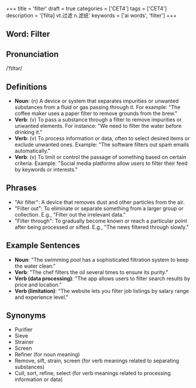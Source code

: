 +++
title = 'filter'
draft = true
categories = ['CET4']
tags = ['CET4']
description = '[ˈfiltə] vt.过滤 n.滤纸'
keywords = ['ai words', 'filter']
+++

## Word: Filter

## Pronunciation
/ˈfɪltər/

## Definitions
- **Noun**: (n) A device or system that separates impurities or unwanted substances from a fluid or gas passing through it. For example: "The coffee maker uses a paper filter to remove grounds from the brew."
- **Verb**: (v) To pass a substance through a filter to remove impurities or unwanted elements. For instance: "We need to filter the water before drinking it."
- **Verb**: (v) To process information or data, often to select desired items or exclude unwanted ones. Example: "The software filters out spam emails automatically."
- **Verb**: (v) To limit or control the passage of something based on certain criteria. Example: "Social media platforms allow users to filter their feed by keywords or interests."

## Phrases
- "Air filter": A device that removes dust and other particles from the air.
- "Filter out": To eliminate or separate something from a larger group or collection. E.g., "Filter out the irrelevant data."
- "Filter through": To gradually become known or reach a particular point after being processed or sifted. E.g., "The news filtered through slowly."

## Example Sentences
- **Noun**: "The swimming pool has a sophisticated filtration system to keep the water clean."
- **Verb**: "The chef filters the oil several times to ensure its purity."
- **Verb (data processing)**: "The app allows users to filter search results by price and location."
- **Verb (limitation)**: "The website lets you filter job listings by salary range and experience level."

## Synonyms
- Purifier
- Sieve
- Strainer
- Screen
- Refiner (for noun meaning)
- Remove, sift, strain, screen (for verb meanings related to separating substances)
- Cull, sort, refine, select (for verb meanings related to processing information or data)
